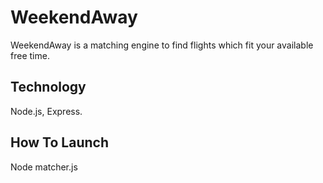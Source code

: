 # WeekendAway

WeekendAway is a matching engine to find flights which fit your available free time.

## Technology

Node.js, Express.

## How To Launch

Node matcher.js
